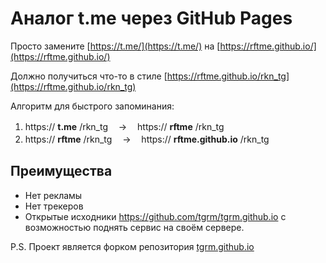 # Аналог t.me через GitHub Pages

Просто замените [https://t.me/](https://t.me/) на [https://rftme.github.io/](https://rftme.github.io/)

Должно получиться что-то в стиле [https://rftme.github.io/rkn_tg](https://rftme.github.io/rkn_tg)

Алгоритм для быстрого запоминания:

1. https:// **t.me** /rkn_tgㅤ →ㅤ https:// **rftme** /rkn_tg <br>
2. https:// **rftme** /rkn_tgㅤ → ㅤhttps:// **rftme.github.io** /rkn_tg

## Преимущества

-  Нет рекламы
-  Нет трекеров
-  Открытые исходники https://github.com/tgrm/tgrm.github.io с возможностью поднять сервис на своём сервере.

P.S. Проект является форком репозитория [tgrm.github.io](https://github.com/tgrm/tgrm.github.io)

